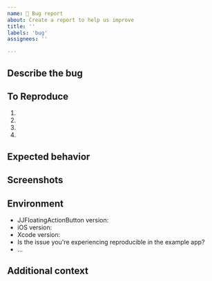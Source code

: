 ```yaml
---
name: 🐛 Bug report
about: Create a report to help us improve
title: ''
labels: 'bug'
assignees: ''

---
```


<!--
Hi, thanks so much for opening an issue! 🤗

To better pinpoint (and solve) the issue you're experiencing, we could use some information on your behalf.

In some cases it can be really helpful to provide a short example of your code.
If so, please wrap these code blocks in backticks, like this:

```swift
*your code goes here*
```

The code will automatically get its syntax highlighted, and doesn't need to be indented 4 spaces to be shown as code.

When referencing a dependency manager-related issue (CocoaPods, SwiftPM), please add its configuration file and version to the issue.
It would be helpful to put the contents in a code block too, using ```ruby for CocoaPods and ```swift for SwiftPM.
-->


## Describe the bug
<!-- A clear and concise description of what the bug is. -->


## To Reproduce
<!-- Steps to reproduce the behavior. -->

1. 
2. 
3. 
4. 


## Expected behavior
<!-- A clear and concise description of what you expected to happen. -->


## Screenshots
<!-- If applicable, add screenshots to help explain your problem. -->


## Environment
<!-- Add some background information. -->

- JJFloatingActionButton version: 
- iOS version: 
- Xcode version: 
- Is the issue you're experiencing reproducible in the example app? 
- ...


## Additional context
<!-- Add any other context about the problem here. -->


